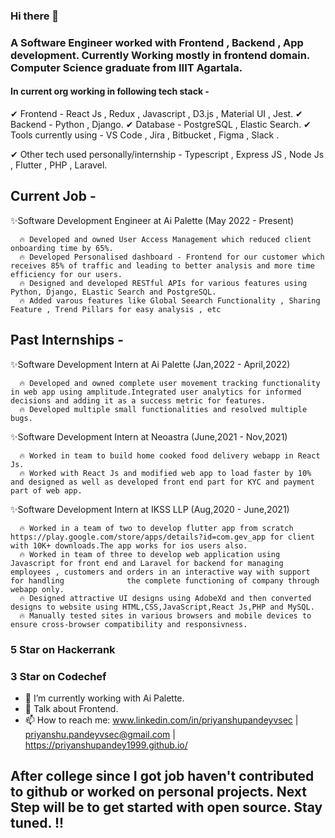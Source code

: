 ### Hi there 👋

### A Software Engineer worked with Frontend , Backend , App development. Currently Working mostly in frontend domain. Computer Science graduate from IIIT Agartala.

#### In current org working in following tech stack - 

✔ Frontend - React Js , Redux , Javascript , D3.js , Material UI , Jest.
✔ Backend - Python , Django.
✔ Database - PostgreSQL , Elastic Search.
✔ Tools currently using - VS Code , Jira , Bitbucket , Figma , Slack .

✔ Other tech used personally/internship - Typescript , Express JS , Node Js , Flutter , PHP , Laravel.

## Current Job -  

✨Software Development Engineer at Ai Palette (May 2022 - Present)

      🔥 Developed and owned User Access Management which reduced client onboarding time by 65%.
      🔥 Developed Personalised dashboard - Frontend for our customer which receives 85% of traffic and leading to better analysis and more time efficiency for our users.
      🔥 Designed and developed RESTful APIs for various features using Python, Django, ELastic Search and PostgreSQL.
      🔥 Added varous features like Global Seearch Functionality , Sharing Feature , Trend Pillars for easy analysis , etc

## Past Internships -  

✨Software Development Intern at Ai Palette   (Jan,2022 - April,2022)

      🔥 Developed and owned complete user movement tracking functionality in web app using amplitude.Integrated user analytics for informed decisions and adding it as a success metric for features.
      🔥 Developed multiple small functionalities and resolved multiple bugs.
   

✨Software Development Intern at Neoastra    (June,2021 - Nov,2021)

      🔥 Worked in team to build home cooked food delivery webapp in React Js.
      🔥 Worked with React Js and modified web app to load faster by 10% and designed as well as developed front end part for KYC and payment part of web app.

   
✨Software Development Intern at IKSS LLP    (Aug,2020 - June,2021)

      🔥 Worked in a team of two to develop flutter app from scratch https://play.google.com/store/apps/details?id=com.gev_app for client with 10K+ downloads.The app works for ios users also.
      🔥 Worked in team of three to develop web application using Javascript for front end and Laravel for backend for managing employees , customers and orders in an interactive way with support for handling              the complete functioning of company through webapp only.
      🔥 Designed attractive UI designs using AdobeXd and then converted designs to website using HTML,CSS,JavaScript,React Js,PHP and MySQL.
      🔥 Manually tested sites in various browsers and mobile devices to ensure cross-browser compatibility and responsivness.

### 5 Star on Hackerrank 
### 3 Star on Codechef


- 🔭 I’m currently working with Ai Palette.
- 💬 Talk about Frontend.
- 📫 How to reach me: www.linkedin.com/in/priyanshupandeyvsec  | priyanshu.pandeyvsec@gmail.com |  https://priyanshupandey1999.github.io/ 


## After college since I got job haven't contributed to github or worked on personal projects. Next Step will be to get started with open source. Stay tuned. !!
<!--
**priyanshupandey1999/priyanshupandey1999** is a ✨ _special_ ✨ repository because its `README.md` (this file) appears on your GitHub profile.

Here are some ideas to get you started:

- 🔭 I’m currently working on ...
- 🌱 I’m currently learning ...
- 👯 I’m looking to collaborate on ...
- 🤔 I’m looking for help with ...
- 💬 Ask me about ...
- 📫 How to reach me: ...
- 😄 Pronouns: ...
- ⚡ Fun fact: ...
-->
